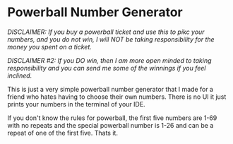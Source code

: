 # Powerball Number Generator

*DISCLAIMER: If you buy a powerball ticket and use this to pikc your numbers, and you do not win, I will NOT be taking responsibility for the money you spent on a ticket.*

*DISCLAIMER #2: If you DO win, then I am more open minded to taking responsibility and you can send me some of the winnings if you feel inclined.*

This is just a very simple powerball number generator that I made for a friend who hates having to choose their own numbers. There is no UI it just prints your numbers in the terminal of your IDE.

If you don't know the rules for powerball, the first five numbers are 1-69 with no repeats and the special powerball number is 1-26 and can be a repeat of one of the first five. Thats it.
